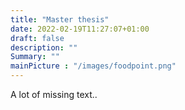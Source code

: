 ```yaml
---
title: "Master thesis"
date: 2022-02-19T11:27:07+01:00
draft: false
description: ""
Summary: ""
mainPicture : "/images/foodpoint.png"
---
```


A lot of missing text..
